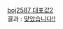 [boj2587 대표값2](https://www.acmicpc.net/problem/2587)  
결과 : [맞았습니다!!](https://www.acmicpc.net/source/share/b174a0640ef44257ac760e4de39f02bc)